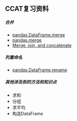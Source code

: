 ## CCAT复习资料

##### 合并
* [pandas.DataFrame.merge](http://pandas.pydata.org/pandas-docs/stable/generated/pandas.DataFrame.merge.html#pandas-dataframe-merge)
* [pandas.merge](http://pandas.pydata.org/pandas-docs/stable/generated/pandas.merge.html#pandas-merge)
* [Merge, join, and concatenate](http://pandas.pydata.org/pandas-docs/stable/merging.html#merge-join-and-concatenate)

##### 列重命名
* [pandas.DataFrame.rename](http://pandas.pydata.org/pandas-docs/stable/generated/pandas.DataFrame.rename.html#pandas-dataframe-rename)

##### 其他涉及到的方法和知识点
* 求和
* 分组
* 求平均
* 构造DataFrame